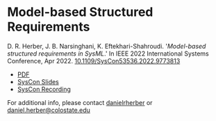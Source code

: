 # Model-based Structured Requirements

D. R. Herber, J. B. Narsinghani, K. Eftekhari-Shahroudi. '*Model-based structured requirements in SysML*.' In IEEE 2022 International Systems Conference, Apr 2022. [10.1109/SysCon53536.2022.9773813](https://doi.org/10.1109/SysCon53536.2022.9773813)

- [PDF](https://www.engr.colostate.edu/%7Edrherber/files/Herber2022a.pdf)
- [SysCon Slides](https://www.engr.colostate.edu/%7Edrherber/files/Herber2022a_presentation.pdf)
- [SysCon Recording](https://colostate-my.sharepoint.com/:v:/g/personal/drherber_colostate_edu/ET9jUdsut5dNjahBuemXBr8BKm2MSCX2RLxQZkNflwozSg?e=wb5Yrz)

For additional info, please contact [danielrherber](https://github.com/danielrherber) or [daniel.herber@colostate.edu](mailto:daniel.herber@colostate.edu)